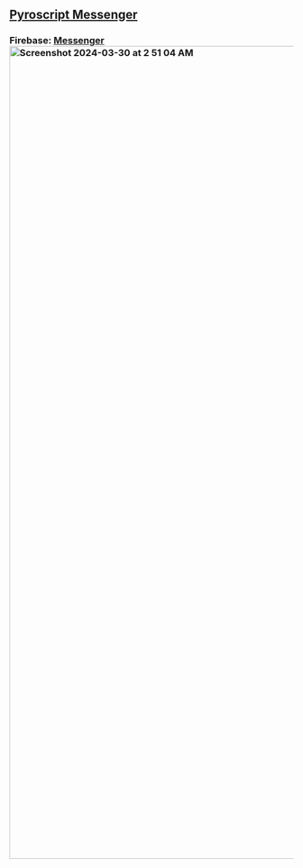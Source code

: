 ## <a href="https://pyroscript.vercel.app">Pyroscript Messenger</a>
### Firebase: [Messenger](https://fresh-squeezed-lemons.web.app/)<img width="1440" alt="Screenshot 2024-03-30 at 2 51 04 AM" src="https://github.com/sudo-self/pyroscript/assets/119916323/e95a9121-0822-4124-ab0e-6a0c6dde4306">

